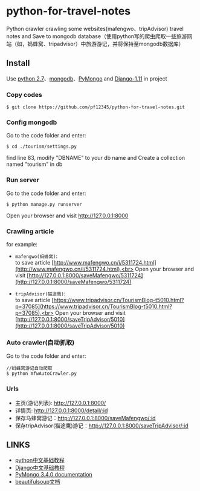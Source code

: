 # python-for-travel-notes
Python crawler crawling some websites(mafengwo、tripAdvisor)  travel notes and Save to mongodb database（使用python写的爬虫爬取一些旅游网站（如，蚂蜂窝、tripadvisor）中旅游游记，并将保持至mongodb数据库）

## Install

Use [python 2.7](https://www.python.org)、[mongodb](https://www.mongodb.com/download-center)、[PyMongo](http://api.mongodb.com/python/current/tutorial.html) and [Django-1.11](https://www.djangoproject.com/download/) in project

### Copy codes

```
$ git clone https://github.com/pf12345/python-for-travel-notes.git
```

### Config mongodb

Go to the code folder and enter:

```
$ cd ./tourism/settings.py

```
find line 83, modify "DBNAME" to your db name and Create a collection named "tourism" in db

### Run server
Go to the code folder and enter:

```
$ python manage.py runserver
```

Open your browser and visit http://127.0.0.1:8000

### Crawling article
for example: 

- ```mafengwo(蚂蜂窝)```:  <br>to save article [http://www.mafengwo.cn/i/5311724.html](http://www.mafengwo.cn/i/5311724.html),<br>
Open your browser and visit [http://127.0.0.1:8000/saveMafengwo/5311724](http://127.0.0.1:8000/saveMafengwo/5311724)

- ```tripAdvisor(猫途鹰)```: <br>to save article [https://www.tripadvisor.cn/TourismBlog-t5010.html?p=37085](https://www.tripadvisor.cn/TourismBlog-t5010.html?p=37085),<br>
Open your browser and visit [http://127.0.0.1:8000/saveTripAdvisor/5010](http://127.0.0.1:8000/saveTripAdvisor/5010)

### Auto crawler(自动抓取)
Go to the code folder and enter:

```
//蚂蜂窝游记自动爬取
$ python mfwAutoCrawler.py
```

### Urls

- 主页(游记列表): http://127.0.0.1:8000/
- 详情页: http://127.0.0.1:8000/detail/:id
- 保存马蜂窝游记：http://127.0.0.1:8000/saveMafengwo/:id
- 保存tripAdvisor(猫途鹰)游记：http://127.0.0.1:8000/saveTripAdvisor/:id


## LINKS

- [python中文基础教程](http://www.runoob.com/python/python-tutorial.html)
- [Django中文基础教程](http://www.runoob.com/django/django-first-app.html)
- [PyMongo 3.4.0 documentation](http://api.mongodb.com/python/current/tutorial.html)
- [beautifulsoup文档](http://beautifulsoup.readthedocs.io/zh_CN/latest/)
